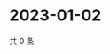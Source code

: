 # 2023-01-02

共 0 条

<!-- BEGIN WEIBO -->
<!-- 最后更新时间 Mon Jan 02 2023 11:15:06 GMT+0800 (China Standard Time) -->

<!-- END WEIBO -->
